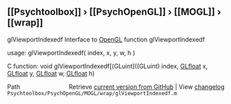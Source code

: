 ## [[Psychtoolbox]] &#8250; [[PsychOpenGL]] &#8250; [[MOGL]] &#8250; [[wrap]]

glViewportIndexedf  Interface to [OpenGL](OpenGL) function glViewportIndexedf  
  
usage:  glViewportIndexedf( index, x, y, w, h )  
  
C function:  void glViewportIndexedf[(GLuint]((GLuint) index, [GLfloat](GLfloat) x, [GLfloat](GLfloat) y, [GLfloat](GLfloat) w, [GLfloat](GLfloat) h)  




<div class="code_header" style="text-align:right;">
  <span style="float:left;">Path&nbsp;&nbsp;</span> <span class="counter">Retrieve <a href=
  "https://raw.github.com/Psychtoolbox-3/Psychtoolbox-3/beta/Psychtoolbox/PsychOpenGL/MOGL/wrap/glViewportIndexedf.m">current version from GitHub</a> | View <a href=
  "https://github.com/Psychtoolbox-3/Psychtoolbox-3/commits/beta/Psychtoolbox/PsychOpenGL/MOGL/wrap/glViewportIndexedf.m">changelog</a></span>
</div>
<div class="code">
  <code>Psychtoolbox/PsychOpenGL/MOGL/wrap/glViewportIndexedf.m</code>
</div>

